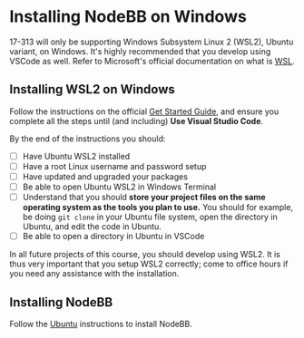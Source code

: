 # Installing NodeBB on Windows

17-313 will only be supporting Windows Subsystem Linux 2 (WSL2), Ubuntu variant, on Windows. It's highly recommended that you develop using VSCode as well. Refer to Microsoft's official documentation on what is [WSL](https://learn.microsoft.com/en-us/windows/wsl/about).

## Installing WSL2 on Windows

Follow the instructions on the official [Get Started Guide](https://learn.microsoft.com/en-us/windows/wsl/setup/environment#get-started), and ensure you complete all the steps until (and including) **Use Visual Studio Code**.

By the end of the instructions you should:

- [ ] Have Ubuntu WSL2 installed
- [ ] Have a root Linux username and password setup
- [ ] Have updated and upgraded your packages
- [ ] Be able to open Ubuntu WSL2 in Windows Terminal
- [ ] Understand that you should **store your project files on the same operating system as the tools you plan to use.** You should for example, be doing `git clone` in your Ubuntu file system, open the directory in Ubuntu, and edit the code in Ubuntu.
- [ ] Be able to open a directory in Ubuntu in VSCode

In all future projects of this course, you should develop using WSL2. It is thus very important that you setup WSL2 correctly; come to office hours if you need any assistance with the installation.

## Installing NodeBB

Follow the [Ubuntu](ubuntu.md) instructions to install NodeBB.